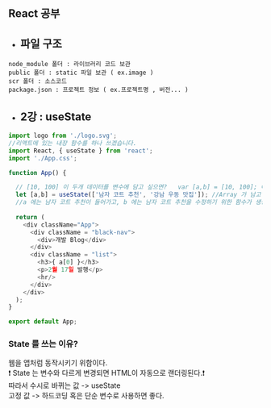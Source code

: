## React 공부


- ## 파일 구조

```
node_module 폴더 : 라이브러리 코드 보관 
public 폴더 : static 파일 보관 ( ex.image )
scr 폴더 : 소스코드
package.json : 프로젝트 정보 ( ex.프로젝트명 , 버전... )
```

- ## 2강 : useState
```javascript
import logo from './logo.svg';
//리액트에 있는 내장 함수를 하나 쓰겠습니다.
import React, { useState } from 'react';
import './App.css'; 

function App() {

  // [10, 100] 이 두개 데이터를 변수에 담고 싶으면?   var [a,b] = [10, 100]; 이렇게 쓸수 있다. 
  let [a,b] = useState(['남자 코트 추천', '강남 우동 맛집']); //Array 가 남고 [a,b] 두가지의 데이터가 들어간다.
  //a 에는 남자 코트 추천이 들어가고, b 에는 남자 코트 추천을 수정하기 위한 함수가 생성된다.
  
  return (  
    <div className="App">
      <div className = "black-nav">
        <div>개발 Blog</div>
      </div> 
      <div className = "list">
        <h3>{ a[0] }</h3>
        <p>2월 17일 발행</p>
        <hr/>
      </div>
    </div>
  );
}

export default App;
```
### State 를 쓰는 이유?

웹을 앱처럼 동작시키기 위함이다. </br>
:exclamation: State 는 변수와 다르게 변경되면 HTML이 자동으로 랜더링된다.:exclamation: </br>
따라서 수시로 바뀌는 값 -> useState </br>
고정 값 -> 하드코딩 혹은 단순 변수로 사용하면 좋다. </br>
